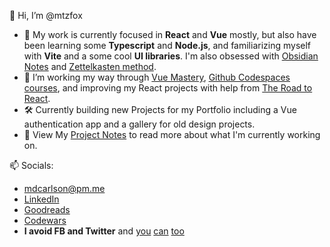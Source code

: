 👋 Hi, I’m @mtzfox
- 🌱 My work is currently focused in **React** and **Vue** mostly, but also have been learning some **Typescript** and **Node.js**, and familiarizing myself with **Vite** and a some cool **UI libraries**. I'm also obsessed with [Obsidian Notes](https://obsidian.mikecarlson.io) and [Zettelkasten method](https://zettelkasten.de/introduction/).
- 👀 I’m working my way through [Vue Mastery](https://www.vuemastery.com/), [Github Codespaces courses](https://www.linkedin.com/learning/topics/hands-on-practice-with-github-codespaces), and improving my React projects with help from [The Road to React](https://www.roadtoreact.com/). 
- 🛠️ Currently building new Projects for my Portfolio including a Vue authentication app and a gallery for old design projects.
- 📔 View My [Project Notes](https://shrtm.nu/TAnw) to read more about what I'm currently working on.

📫 Socials: 
- [mdcarlson@pm.me](mailto:mdcarlson@pm.me) 
- [LinkedIn](https://www.linkedin.com/in/mike-carlson-seattle/)
- [Goodreads](https://www.goodreads.com/user/show/8084837-mike)
- [Codewars](https://www.codewars.com/users/mtzfox) 
- **I avoid FB and Twitter** and [you](https://www.theatlantic.com/technology/archive/2022/11/twitter-facebook-social-media-decline/672074/) [can](https://www.theatlantic.com/magazine/archive/2022/05/social-media-democracy-trust-babel/629369/) [too](https://www.goodreads.com/book/show/39669100-ten-arguments-for-deleting-your-social-media-accounts-right-now)



<!---
mtzfox/mtzfox is a ✨ special ✨ repository because its `README.md` (this file) appears on your GitHub profile.
You can click the Preview link to take a look at your changes.
--->

